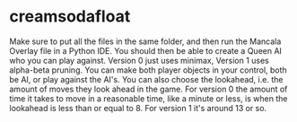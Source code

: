 # creamsodafloat
Make sure to put all the files in the same folder, and then run the Mancala Overlay file in a Python IDE. You should then be able to create a Queen AI who you can play against. Version 0 just uses minimax, Version 1 uses alpha-beta pruning. You can make both player objects in your control, both be AI, or play against the AI's. You can also choose the lookahead, i.e. the amount of moves they look ahead in the game. For version 0 the amount of time it takes to move in a reasonable time, like a minute or less, is when the lookahead is less than or equal to 8. For version 1 it's around 13 or so.

